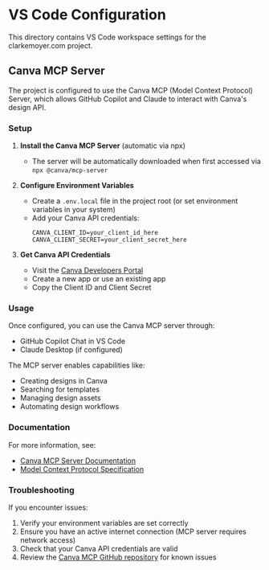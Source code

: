 # VS Code Configuration

This directory contains VS Code workspace settings for the clarkemoyer.com project.

## Canva MCP Server

The project is configured to use the Canva MCP (Model Context Protocol) Server, which allows GitHub Copilot and Claude to interact with Canva's design API.

### Setup

1. **Install the Canva MCP Server** (automatic via npx)
   - The server will be automatically downloaded when first accessed via `npx @canva/mcp-server`

2. **Configure Environment Variables**
   - Create a `.env.local` file in the project root (or set environment variables in your system)
   - Add your Canva API credentials:
     ```
     CANVA_CLIENT_ID=your_client_id_here
     CANVA_CLIENT_SECRET=your_client_secret_here
     ```

3. **Get Canva API Credentials**
   - Visit the [Canva Developers Portal](https://www.canva.com/developers/)
   - Create a new app or use an existing app
   - Copy the Client ID and Client Secret

### Usage

Once configured, you can use the Canva MCP server through:
- GitHub Copilot Chat in VS Code
- Claude Desktop (if configured)

The MCP server enables capabilities like:
- Creating designs in Canva
- Searching for templates
- Managing design assets
- Automating design workflows

### Documentation

For more information, see:
- [Canva MCP Server Documentation](https://www.canva.dev/docs/connect/canva-mcp-server-setup/)
- [Model Context Protocol Specification](https://modelcontextprotocol.io/)

### Troubleshooting

If you encounter issues:
1. Verify your environment variables are set correctly
2. Ensure you have an active internet connection (MCP server requires network access)
3. Check that your Canva API credentials are valid
4. Review the [Canva MCP GitHub repository](https://github.com/canva-public/canva-mcp-server) for known issues
